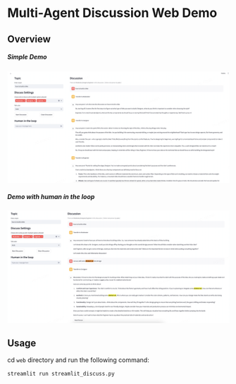 # Multi-Agent Discussion Web Demo


## Overview

##### Simple Demo 
![Multi-Agent Web Demo](../resources/demo_simple.png)

##### Demo with human in the loop
![Multi-Agent Web Demo](../resources/demo_with_human.png)


## Usage

cd `web` directory and run the following command:

```bash
streamlit run streamlit_discuss.py
```